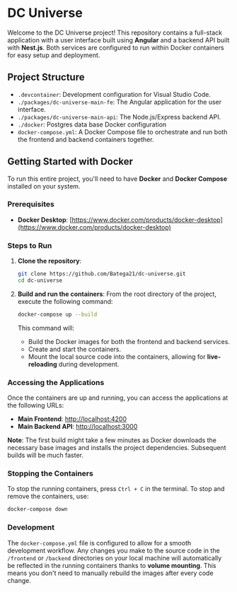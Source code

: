 # DC Universe

Welcome to the DC Universe project\! This repository contains a full-stack application with a user interface built using **Angular** and a backend API built with **Nest.js**. Both services are configured to run within Docker containers for easy setup and deployment.

## Project Structure

* `.devcontainer`: Development configuration for Visual Studio Code.
* `./packages/dc-universe-main-fe`: The Angular application for the user interface.
* `./packages/dc-universe-main-api`: The Node.js/Express backend API.
* `./docker`: Postgres data base Docker configuration
* `docker-compose.yml`: A Docker Compose file to orchestrate and run both the frontend and backend containers together.

## Getting Started with Docker

To run this entire project, you'll need to have **Docker** and **Docker Compose** installed on your system.

### Prerequisites

* **Docker Desktop**: [https://www.docker.com/products/docker-desktop](https://www.docker.com/products/docker-desktop)

### Steps to Run

1. **Clone the repository**:

    ```bash
    git clone https://github.com/Batega21/dc-universe.git
    cd dc-universe
    ```

2. **Build and run the containers**:
    From the root directory of the project, execute the following command:

    ```bash
    docker-compose up --build
    ```

    This command will:

      * Build the Docker images for both the frontend and backend services.
      * Create and start the containers.
      * Mount the local source code into the containers, allowing for **live-reloading** during development.

### Accessing the Applications

Once the containers are up and running, you can access the applications at the following URLs:

* **Main Frontend**: [http://localhost:4200](https://www.google.com/search?q=http://localhost:4200)
* **Main Backend API**: [http://localhost:3000](https://www.google.com/search?q=http://localhost:3000)

**Note**: The first build might take a few minutes as Docker downloads the necessary base images and installs the project dependencies. Subsequent builds will be much faster.

### Stopping the Containers

To stop the running containers, press `Ctrl + C` in the terminal. To stop and remove the containers, use:

```bash
docker-compose down
```

### Development

The `docker-compose.yml` file is configured to allow for a smooth development workflow. Any changes you make to the source code in the `/frontend` or `/backend` directories on your local machine will automatically be reflected in the running containers thanks to **volume mounting**. This means you don't need to manually rebuild the images after every code change.
